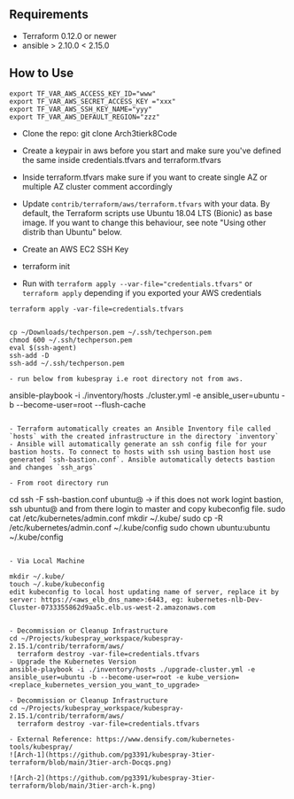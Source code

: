 ## Requirements

- Terraform 0.12.0 or newer
- ansible > 2.10.0  < 2.15.0

## How to Use
```commandline
export TF_VAR_AWS_ACCESS_KEY_ID="www"
export TF_VAR_AWS_SECRET_ACCESS_KEY ="xxx"
export TF_VAR_AWS_SSH_KEY_NAME="yyy"
export TF_VAR_AWS_DEFAULT_REGION="zzz"
``` 

- Clone the repo:
 git clone Arch3tierk8Code

- Create a keypair in aws before you  start and make sure you've defined the same inside credentials.tfvars and terraform.tfvars
- Inside terraform.tfvars make sure if you want to create single AZ or multiple AZ cluster comment accordingly
- Update `contrib/terraform/aws/terraform.tfvars` with your data. By default, the Terraform scripts use Ubuntu 18.04 LTS (Bionic) as base image. If you want to change this behaviour, see note "Using other distrib than Ubuntu" below.
- Create an AWS EC2 SSH Key
- terraform init
- Run with `terraform apply --var-file="credentials.tfvars"` or `terraform apply` depending if you exported your AWS credentials


```commandline
terraform apply -var-file=credentials.tfvars


cp ~/Downloads/techperson.pem ~/.ssh/techperson.pem
chmod 600 ~/.ssh/techperson.pem
eval $(ssh-agent)
ssh-add -D
ssh-add ~/.ssh/techperson.pem

- run below from kubespray i.e root directory not from aws.
```

ansible-playbook -i ./inventory/hosts ./cluster.yml -e ansible_user=ubuntu -b --become-user=root --flush-cache
 
```commandline

- Terraform automatically creates an Ansible Inventory file called `hosts` with the created infrastructure in the directory `inventory`
- Ansible will automatically generate an ssh config file for your bastion hosts. To connect to hosts with ssh using bastion host use generated `ssh-bastion.conf`. Ansible automatically detects bastion and changes `ssh_args`

- From root directory run
```
  cd <rootdirectory>
  ssh -F ssh-bastion.conf ubuntu@ -> if this does not work logint bastion, ssh ubuntu@<bastion-ip> and from there login to master and copy kubeconfig file.
  sudo cat /etc/kubernetes/admin.conf
  mkdir ~/.kube/
  sudo cp -R /etc/kubernetes/admin.conf ~/.kube/config
  sudo chown ubuntu:ubuntu ~/.kube/config
```  

- Via Local Machine
  
mkdir ~/.kube/
touch ~/.kube/kubeconfig
edit kubeconfig to local host updating name of server, replace it by server: https://<aws_elb_dns_name>:6443, eg: kubernetes-nlb-Dev-Cluster-0733355862d9aa5c.elb.us-west-2.amazonaws.com


- Decommission or Cleanup Infrastructure
cd ~/Projects/kubespray_workspace/kubespray-2.15.1/contrib/terraform/aws/
  terraform destroy -var-file=credentials.tfvars
- Upgrade the Kubernetes Version
ansible-playbook -i ./inventory/hosts ./upgrade-cluster.yml -e ansible_user=ubuntu -b --become-user=root -e kube_version=<replace_kubernetes_version_you_want_to_upgrade>

- Decommission or Cleanup Infrastructure
cd ~/Projects/kubespray_workspace/kubespray-2.15.1/contrib/terraform/aws/
  terraform destroy -var-file=credentials.tfvars

- External Reference: https://www.densify.com/kubernetes-tools/kubespray/
![Arch-1](https://github.com/pg3391/kubespray-3tier-terraform/blob/main/3tier-arch-Docqs.png)

![Arch-2](https://github.com/pg3391/kubespray-3tier-terraform/blob/main/3tier-arch-k.png)
